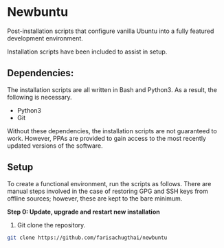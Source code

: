 # Newbuntu

Post-installation scripts that configure vanilla Ubuntu into a fully featured development environment.

Installation scripts have been included to assist in setup.

## Dependencies:

The installation scripts are all written in Bash and Python3.
As a result, the following is necessary.

- Python3
- Git

Without these dependencies, the installation scripts are not guaranteed to work.
However, PPAs are provided to gain access to the most recently updated versions
of the software.

## Setup

To create a functional environment, run the scripts as follows.
There are manual steps involved in the case of restoring GPG and SSH keys from
offline sources; however, these are kept to the bare minimum.

**Step 0: Update, upgrade and restart new installation**

1. Git clone the repository.

```bash
git clone https://github.com/farisachugthai/newbuntu
```
